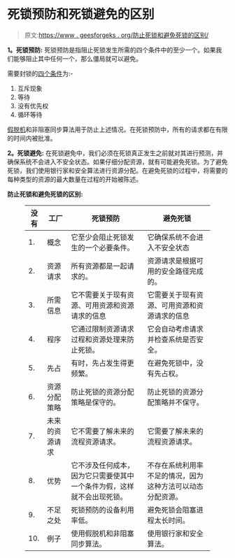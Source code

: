 # 死锁预防和死锁避免的区别

> 原文:[https://www . geesforgeks . org/防止死锁和避免死锁的区别/](https://www.geeksforgeeks.org/difference-between-deadlock-prevention-and-deadlock-avoidance/)

**1。死锁预防:**
死锁预防是指阻止死锁发生所需的四个条件中的至少一个。如果我们能够阻止其中任何一个，那么僵局就可以避免。

需要封锁的[四个条件](https://www.geeksforgeeks.org/deadlock-prevention/)为:-

1.  互斥现象
2.  等待
3.  没有优先权
4.  循环等待

[假脱机](https://www.geeksforgeeks.org/difference-between-spooling-and-buffering/)和非阻塞同步算法用于防止上述情况。在死锁预防中，所有的请求都在有限的时间内被批准。

**2。死锁避免:**
在死锁避免中，我们必须在死锁真正发生之前就对其进行预测，并确保系统不会进入不安全状态。如果仔细分配资源，就有可能避免死锁。为了避免死锁，我们使用银行家和安全算法进行资源分配。在避免死锁的过程中，将需要的每种类型的资源的最大数量在过程的开始被陈述。

**防止死锁和避免死锁的区别:**

<figure class="table">

| 没有 | 工厂 | 死锁预防 | 避免死锁 |
| --- | --- | --- | --- |
| 1. | 概念 | 它至少会阻止死锁发生的一个必要条件。 | 它确保系统不会进入不安全状态 |
| 2. | 资源请求 | 所有资源都是一起请求的。 | 资源请求是根据可用的安全路径完成的。 |
| 3. | 所需信息 | 它不需要关于现有资源、可用资源和资源请求的信息 | 它需要关于现有资源、可用资源和资源请求的信息 |
| 4. | 程序 | 它通过限制资源请求过程和资源处理来防止死锁。 | 它会自动考虑请求并检查系统是否安全。 |
| 5. | 先占 | 有时，先占发生得更频繁。 | 在避免死锁中，没有先占权。 |
| 6. | 资源分配策略 | 防止死锁的资源分配策略是保守的。 | 防止死锁的资源分配策略并不保守。 |
| 7. | 未来的资源请求 | 它不需要了解未来的流程资源请求。 | 它需要了解未来的流程资源请求。 |
| 8. | 优势 | 它不涉及任何成本，因为它只需要使其中一个条件为假，这样就不会出现死锁。 | 不存在系统利用率不足的情况，因为这种方法可以动态分配资源。 |
| 9. | 不足之处 | 死锁预防的设备利用率低。 | 避免死锁会阻塞进程太长时间。 |
| 10. | 例子 | 使用假脱机和非阻塞同步算法。 | 使用银行家和安全算法。 |

</figure>
